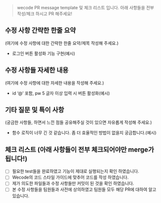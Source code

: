 > wecode PR message template 및 체크 리스트 입니다.
> 아래 사항들을 전부 작성/체크 하시고 PR 해주세요!

## 수정 사항 간략한 한줄 요약

(여기에 수정 사항에 대한 간략한 한줄 요약/제목 작성해 주세요.)

- 로그인 버튼 활성화 기능 구현(예시)

## 수정 사항들 자세한 내용

(여기에 수정 사항에 대한 자세한 내용을 작성해 주세요.)

- id ‘@’ 포함, pw 5 글자 이상 입력 시 버튼 활성화(예시)

## 기타 질문 및 특이 사항

(궁금한 사항들, 하면서 느낀 점들 공유해주실 것이 있으면 자유롭게 작성해 주세요.)

- 함수 로직이 너무 긴 것 같습니다. 좀 더 효율적인 방법이 없을지 궁금합니다.(예시)

## 체크 리스트 (아래 사항들이 전부 체크되어야만 merge가 됩니다!)

- [ ] 필요한 test들을 완료하였고 기능이 제대로 실행되는지 확인 하였습니다.
- [ ] Wecode의 코드 스타일 가이드에 맞추어 코드를 작성 하였습니다.
- [ ] 제가 의도한 파일들과 수정 사항들만 커밋이 된 것을 확인 하였습니다.
- [ ] 본 수정 사항들을 팀원들과 사전에 상의하였고 팀원들 모두 해당 PR에 대하여 알고 있습니다.
